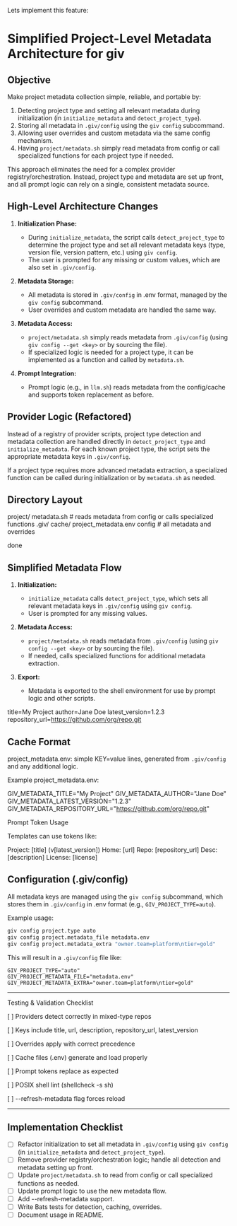 Lets implement this feature:


# Simplified Project-Level Metadata Architecture for giv

## Objective

Make project metadata collection simple, reliable, and portable by:

1. Detecting project type and setting all relevant metadata during initialization (in `initialize_metadata` and `detect_project_type`).
2. Storing all metadata in `.giv/config` using the `giv config` subcommand.
3. Allowing user overrides and custom metadata via the same config mechanism.
4. Having `project/metadata.sh` simply read metadata from config or call specialized functions for each project type if needed.

This approach eliminates the need for a complex provider registry/orchestration. Instead, project type and metadata are set up front, and all prompt logic can rely on a single, consistent metadata source.



## High-Level Architecture Changes

1. **Initialization Phase:**
   - During `initialize_metadata`, the script calls `detect_project_type` to determine the project type and set all relevant metadata keys (type, version file, version pattern, etc.) using `giv config`.
   - The user is prompted for any missing or custom values, which are also set in `.giv/config`.

2. **Metadata Storage:**
   - All metadata is stored in `.giv/config` in .env format, managed by the `giv config` subcommand.
   - User overrides and custom metadata are handled the same way.

3. **Metadata Access:**
   - `project/metadata.sh` simply reads metadata from `.giv/config` (using `giv config --get <key>` or by sourcing the file).
   - If specialized logic is needed for a project type, it can be implemented as a function and called by `metadata.sh`.

4. **Prompt Integration:**
   - Prompt logic (e.g., in `llm.sh`) reads metadata from the config/cache and supports token replacement as before.



## Provider Logic (Refactored)

Instead of a registry of provider scripts, project type detection and metadata collection are handled directly in `detect_project_type` and `initialize_metadata`. For each known project type, the script sets the appropriate metadata keys in `.giv/config`.

If a project type requires more advanced metadata extraction, a specialized function can be called during initialization or by `metadata.sh` as needed.



## Directory Layout

project/
  metadata.sh # reads metadata from config or calls specialized functions
.giv/
  cache/
    project_metadata.env
  config # all metadata and overrides


done

## Simplified Metadata Flow

1. **Initialization:**
   - `initialize_metadata` calls `detect_project_type`, which sets all relevant metadata keys in `.giv/config` using `giv config`.
   - User is prompted for any missing values.

2. **Metadata Access:**
   - `project/metadata.sh` reads metadata from `.giv/config` (using `giv config --get <key>` or by sourcing the file).
   - If needed, calls specialized functions for additional metadata extraction.

3. **Export:**
   - Metadata is exported to the shell environment for use by prompt logic and other scripts.


title=My Project
author=Jane Doe
latest\_version=1.2.3
repository\_url=https://github.com/org/repo.git

## Cache Format

project_metadata.env: simple KEY=value lines, generated from `.giv/config` and any additional logic.

Example project_metadata.env:

GIV_METADATA_TITLE="My Project"
GIV_METADATA_AUTHOR="Jane Doe"
GIV_METADATA_LATEST_VERSION="1.2.3"
GIV_METADATA_REPOSITORY_URL="https://github.com/org/repo.git"


Prompt Token Usage

Templates can use tokens like:

Project: [title] (v[latest_version])
Home: [url]
Repo: [repository_url]
Desc: [description]
License: [license]



## Configuration (.giv/config)

All metadata keys are managed using the `giv config` subcommand, which stores them in `.giv/config` in .env format (e.g., `GIV_PROJECT_TYPE=auto`).

Example usage:

```sh
giv config project.type auto
giv config project.metadata_file metadata.env
giv config project.metadata_extra "owner.team=platform\ntier=gold"
```

This will result in a `.giv/config` file like:

```
GIV_PROJECT_TYPE="auto"
GIV_PROJECT_METADATA_FILE="metadata.env"
GIV_PROJECT_METADATA_EXTRA="owner.team=platform\ntier=gold"
```

---

Testing & Validation Checklist

\[ \] Providers detect correctly in mixed-type repos

\[ \] Keys include title, url, description, repository\_url, latest\_version

\[ \] Overrides apply with correct precedence

\[ \] Cache files (.env) generate and load properly

\[ \] Prompt tokens replace as expected

\[ \] POSIX shell lint (shellcheck -s sh)

\[ \] --refresh-metadata flag forces reload

---


## Implementation Checklist

- [ ] Refactor initialization to set all metadata in `.giv/config` using `giv config` (in `initialize_metadata` and `detect_project_type`).
- [ ] Remove provider registry/orchestration logic; handle all detection and metadata setting up front.
- [ ] Update `project/metadata.sh` to read from config or call specialized functions as needed.
- [ ] Update prompt logic to use the new metadata flow.
- [ ] Add --refresh-metadata support.
- [ ] Write Bats tests for detection, caching, overrides.
- [ ] Document usage in README.
